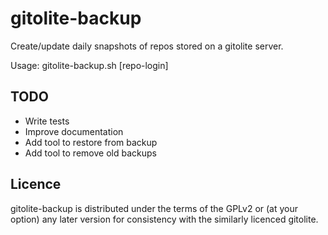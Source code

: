 
gitolite-backup
===============

Create/update daily snapshots of repos stored on a gitolite server.

Usage:
    gitolite-backup.sh [repo-login]

TODO
----

 * Write tests
 * Improve documentation
 * Add tool to restore from backup
 * Add tool to remove old backups

Licence
-------
gitolite-backup is distributed under the terms of the GPLv2 or (at your option)
any later version for consistency with the similarly licenced gitolite.
